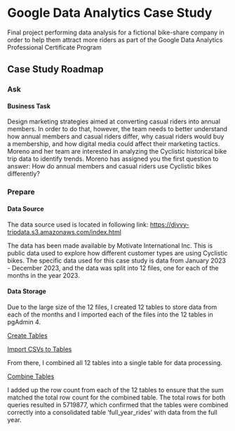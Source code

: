 # Google Data Analytics Case Study
Final project performing data analysis for a fictional bike-share company in order to help them attract more riders as part of the Google Data Analytics Professional Certificate Program

## Case Study Roadmap

### Ask
#### Business Task
Design marketing strategies aimed at converting casual riders into annual members. In order to do that, however, the team needs to better understand how annual members and casual riders differ, why casual riders would buy a membership, and how digital media could affect their marketing tactics. Moreno and her team are interested in analyzing the Cyclistic historical bike trip data to identify trends. Moreno has assigned you the first question to answer: How do annual members and casual riders use Cyclistic bikes differently?

### Prepare
#### Data Source
The data source used is located in following link: https://divvy-tripdata.s3.amazonaws.com/index.html

The data has been made available by Motivate International Inc. This is public data used to explore how different customer types are using Cyclistic bikes. The specific data used for this case study is data from January 2023 - December 2023, and the data was split into 12 files, one for each of the months in the year 2023.

#### Data Storage
Due to the large size of the 12 files, I created 12 tables to store data from each of the months and I imported each of the files into the 12 tables in pgAdmin 4. 

[Create Tables](https://github.com/angelalwong/Google-Data-Analytics-Case-Study/blob/main/create-tables.sql)

[Import CSVs to Tables](https://github.com/angelalwong/Google-Data-Analytics-Case-Study/blob/main/import-csv-to-table.sql)

From there, I combined all 12 tables into a single table for data processing. 

[Combine Tables](https://github.com/angelalwong/Google-Data-Analytics-Case-Study/blob/main/combine-tables.sql)

I added up the row count from each of the 12 tables to ensure that the sum matched the total row count for the combined table. The total rows for both queries resulted in 5719877, which confirmed that the tables were combined correctly into a consolidated table ‘full_year_rides’ with data from the full year.

